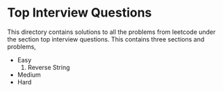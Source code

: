 # Top Interview Questions
This directory contains solutions to all the problems from leetcode under the section top interview questions. This contains three sections and problems,  
<ul>
<li>
Easy  

1. Reverse String
</li>

<li>
Medium   
</li>

<li>Hard   
</li>

</ul>